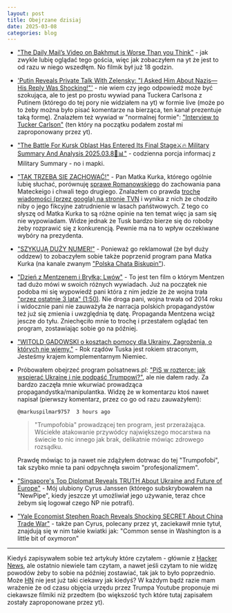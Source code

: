 ```yaml
---
layout: post 
title: Obejrzane dzisiaj
date: 2025-03-08 
categories: blog
---
```



* ["The Daily Mail’s Video on Bakhmut is Worse Than you Think"][L01] - jak zwykle lubię oglądać tego gościa, więc jak zobaczyłem na yt że jest to od razu w niego wszedłęm. No filmik był już 18 godzin.

* ['Putin Reveals Private Talk With Zelensky: "I Asked Him About Nazis—His Reply Was Shocking!"'][L04] - nie wiem czy jego odpowiedź może być szokująca, ale to jest po prostu wywiad pana Tuckera Carlsona z Putinem (którego do tej pory nie widziałem na yt) w formie live (może po to żeby można było pisać komentarze na bierząca, ten kanał prezentuje taką formę). Znalazłem też wywiad w "normalnej formie": ["Interview to Tucker Carlson"][L14] (ten który na początku podałem został mi zaproponowany przez yt).

* ["The Battle For Kursk Oblast Has Entered Its Final Stage⚔️🔥 Military Summary And Analysis 2025.03.8📅📊"][L05] - codzienna porcja informacj z Military Summary - no i mapki.

* ["TAK TRZEBA SIĘ ZACHOWAĆ!"][L08] - Pan Matka Kurka, którego ogólnie lubię słuchać, porównuję [sprawe Romanowskiego][L09] do zachowania pana Mateckeigo i chwali tego drugiego. Znalazłem co prawda [trochę wiadomości (przez googla) na stronie TVN][L13] i wynika z nich że chodziło niby o jego fikcyjne zatrudnienie w lasach pańśtwowych. Z tego co słyszę od Matka Kurka to są różne opinie na ten temat więc ja sam się nie wypowiadam. Widze jednak że Tusk bardzo bierze się do roboby żeby rozprawić się z konkurencją. Pewnie ma na to wpływ oczekiwane wybóry na prezydenta.

* ["SZYKUJĄ DUŻY NUMER!"][L10] - Ponieważ go reklamował (że był duży oddzew) to zobaczyłem sobie także poprzenid program pana Matka Kurka (na kanale zwanym ["Polska Chata Biskupin"][L11]).

* ["Dzień z Mentzenem i Bryłką: Lwów"][L06] - To jest ten film o którym Mentzen tad dużo mówi w swoich różnych wywiadach. Już na początek nie podoba mi się wypowiedź pani która z nim jedzie że że wojna trała ["przez ostatnie 3 lata" (1:50)][L07]. Nie droga pani, wojna trwała od 2014 roku i widocznie pani nie zauważyła że narracja polskich propagandystów też już się zmienia i uwzględnia tę datę. Propaganda Mentzena wciąż jescze do tyłu. Zniechęciło mnie to trochę i przestałem oglądać ten program, zostawiając sobie go na później.

* ["WITOLD GADOWSKI o kosztach pomocy dla Ukrainy. Zagrożenia, o których nie wiemy."][L12] - Rok rządów Tuska jest rokiem straconym, Jesteśmy krajem komplementarnym Niemiec.

* Próbowałem obejrzeć program polsatnews.pl: ["PiS w rozterce: jak wspierać Ukrainę i nie podpaść Trumpowi?"][L18], ale nie dałem rady. Za bardzo zaczęła mnie wkurwiać prowadząca propagandystka/manipulantka. Widzę że w komentarzu ktoś nawet napisał (pierwszy komentarz, przez co go od razu zauważyłem):

	`@markuspilmar9757	3 hours ago`	
	<blockquote>	
	"Trumpofobia" prowadzącej ten program, jest przerażająca. Wściekłe atakowanie przywódcy największego mocarstwa na świecie to nic innego jak brak, delikatnie mówiąc zdrowego rozsądku. 
	</blockquote>
	
	Prawdę mówiąc to ja nawet nie zdążyłem dotrwac do tej "Trumpofobi", tak szybko mnie ta pani odpychnęła swoim "profesjonalizmem".
	
* ["Singapore's Top Diplomat Reveals TRUTH About Ukraine and Future of Europe"][L19] - Mój ulubiony Cyrus Janssen (którego subskrybowałem na "NewPipe", kiedy jeszcze yt umożliwiał jego używanie, teraz chce żebym się logował czego NP nie potrafi).

* ["Yale Economist Stephen Roach Reveals Shocking SECRET About China Trade War"][L20] - także pan Cyrus, polecany przez yt, zaciekawił mnie tytuł, znajdują się w nim takie kwiatki jak: "Common sense in Washington is a little bit of oxymoron"


---

Kiedyś zapisywałem sobie też artykuły które czytałem - głównie z [Hacker News][La0], ale ostatnio niewiele tam czytam, a nawet jeśli czytam to nie widzę powodów żeby to sobie na później zostawiać, tak jak to było poprzednio. Może [HN][La0] nie jest już taki ciekawy jak kiedyś? W każdym bądź razie mam wrażenie że od czasu objęcia urzędu przez Trumpa Youtube proponuje mi ciekawsze filmiki niż przedtem (bo większość tych które tutaj zapisałem zostały zaproponowane przez yt).

<!-- links -->
[L01]: https://www.youtube.com/watch?v=DX0iU2wf2vE
[L04]: https://www.youtube.com/watch?v=k1IpddFvzX0
[L05]: https://www.youtube.com/watch?v=186oninW21E
[L06]: https://www.youtube.com/watch?v=S228OsmYjOQ
[L07]: https://youtu.be/S228OsmYjOQ?si=UUYoo-E_pAhwU970&t=110
[L08]: https://www.youtube.com/watch?v=nFSQO8Nyxa8
[L09]: https://tvn24.pl/polska/sprawa-marcina-romanowskiego-o-co-chodzi-st8007081
[L10]: https://www.youtube.com/watch?v=98ThEyqjzLw
[L11]: https://www.youtube.com/@Matka_Kurka
[L12]: https://www.youtube.com/watch?v=1yuV7b3Lrvk
[L13]: https://tvn24.pl/polska/posel-pis-dariusz-matecki-przed-sadem-decyzja-o-areszcie-st8339979
[L14]: https://www.youtube.com/watch?v=hYfByTcY49k
[La0]: https://www.hckrnews.com
[L18]: https://www.youtube.com/watch?v=k-4ea2dfRG4
[L19]: https://www.youtube.com/watch?v=Eh1zmDi0qN0
[L20]: https://www.youtube.com/watch?v=jwlrS0p9jL8
